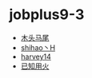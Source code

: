 # jobplus9-3
* [木头马尾](https://github.com/Liberding)
* [shihao丶H](https://github.com/shihaoH)
* [harvey14](https://github.com/harvey1114)
* [已知用火](https://github.com/ZhangZao)

